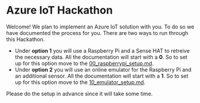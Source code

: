 # Azure IoT Hackathon

Welcome! We plan to implement an Azure IoT solution with you.
To do so we have documented the process for you.
There are two ways to run through this Hackathon.

- Under **option 1** you will use a Raspberry Pi and a Sense HAT to retreive the necessary data. All the documentation will start with a **0**. So to set up for this option move to the [00_raspberrypi_setup.md](../00_raspberrypi_setup.md).
- Under **option 2** you will use an online emulator for the Raspberry Pi and an additional sensor. All the documentation will start with a **1**. So to set up for this option move to the [10_emulator_setup.md](../10_emulator_setup.md).

Please do the setup in advance since it will take some time.
